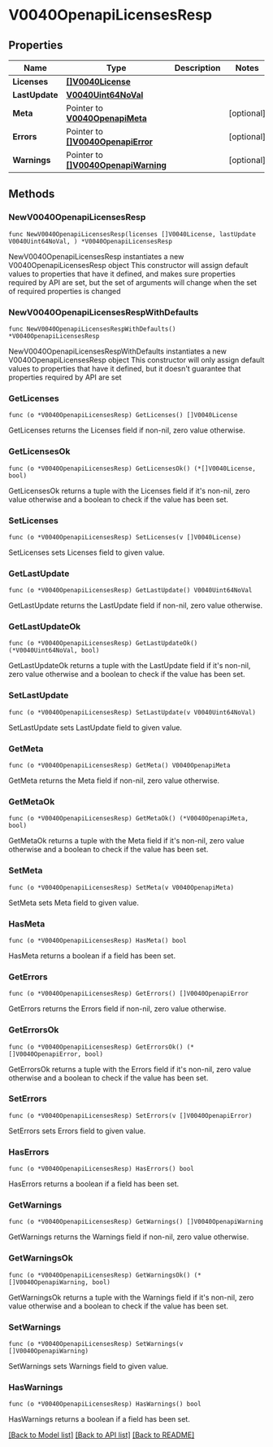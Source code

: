 # V0040OpenapiLicensesResp

## Properties

Name | Type | Description | Notes
------------ | ------------- | ------------- | -------------
**Licenses** | [**[]V0040License**](V0040License.md) |  | 
**LastUpdate** | [**V0040Uint64NoVal**](V0040Uint64NoVal.md) |  | 
**Meta** | Pointer to [**V0040OpenapiMeta**](V0040OpenapiMeta.md) |  | [optional] 
**Errors** | Pointer to [**[]V0040OpenapiError**](V0040OpenapiError.md) |  | [optional] 
**Warnings** | Pointer to [**[]V0040OpenapiWarning**](V0040OpenapiWarning.md) |  | [optional] 

## Methods

### NewV0040OpenapiLicensesResp

`func NewV0040OpenapiLicensesResp(licenses []V0040License, lastUpdate V0040Uint64NoVal, ) *V0040OpenapiLicensesResp`

NewV0040OpenapiLicensesResp instantiates a new V0040OpenapiLicensesResp object
This constructor will assign default values to properties that have it defined,
and makes sure properties required by API are set, but the set of arguments
will change when the set of required properties is changed

### NewV0040OpenapiLicensesRespWithDefaults

`func NewV0040OpenapiLicensesRespWithDefaults() *V0040OpenapiLicensesResp`

NewV0040OpenapiLicensesRespWithDefaults instantiates a new V0040OpenapiLicensesResp object
This constructor will only assign default values to properties that have it defined,
but it doesn't guarantee that properties required by API are set

### GetLicenses

`func (o *V0040OpenapiLicensesResp) GetLicenses() []V0040License`

GetLicenses returns the Licenses field if non-nil, zero value otherwise.

### GetLicensesOk

`func (o *V0040OpenapiLicensesResp) GetLicensesOk() (*[]V0040License, bool)`

GetLicensesOk returns a tuple with the Licenses field if it's non-nil, zero value otherwise
and a boolean to check if the value has been set.

### SetLicenses

`func (o *V0040OpenapiLicensesResp) SetLicenses(v []V0040License)`

SetLicenses sets Licenses field to given value.


### GetLastUpdate

`func (o *V0040OpenapiLicensesResp) GetLastUpdate() V0040Uint64NoVal`

GetLastUpdate returns the LastUpdate field if non-nil, zero value otherwise.

### GetLastUpdateOk

`func (o *V0040OpenapiLicensesResp) GetLastUpdateOk() (*V0040Uint64NoVal, bool)`

GetLastUpdateOk returns a tuple with the LastUpdate field if it's non-nil, zero value otherwise
and a boolean to check if the value has been set.

### SetLastUpdate

`func (o *V0040OpenapiLicensesResp) SetLastUpdate(v V0040Uint64NoVal)`

SetLastUpdate sets LastUpdate field to given value.


### GetMeta

`func (o *V0040OpenapiLicensesResp) GetMeta() V0040OpenapiMeta`

GetMeta returns the Meta field if non-nil, zero value otherwise.

### GetMetaOk

`func (o *V0040OpenapiLicensesResp) GetMetaOk() (*V0040OpenapiMeta, bool)`

GetMetaOk returns a tuple with the Meta field if it's non-nil, zero value otherwise
and a boolean to check if the value has been set.

### SetMeta

`func (o *V0040OpenapiLicensesResp) SetMeta(v V0040OpenapiMeta)`

SetMeta sets Meta field to given value.

### HasMeta

`func (o *V0040OpenapiLicensesResp) HasMeta() bool`

HasMeta returns a boolean if a field has been set.

### GetErrors

`func (o *V0040OpenapiLicensesResp) GetErrors() []V0040OpenapiError`

GetErrors returns the Errors field if non-nil, zero value otherwise.

### GetErrorsOk

`func (o *V0040OpenapiLicensesResp) GetErrorsOk() (*[]V0040OpenapiError, bool)`

GetErrorsOk returns a tuple with the Errors field if it's non-nil, zero value otherwise
and a boolean to check if the value has been set.

### SetErrors

`func (o *V0040OpenapiLicensesResp) SetErrors(v []V0040OpenapiError)`

SetErrors sets Errors field to given value.

### HasErrors

`func (o *V0040OpenapiLicensesResp) HasErrors() bool`

HasErrors returns a boolean if a field has been set.

### GetWarnings

`func (o *V0040OpenapiLicensesResp) GetWarnings() []V0040OpenapiWarning`

GetWarnings returns the Warnings field if non-nil, zero value otherwise.

### GetWarningsOk

`func (o *V0040OpenapiLicensesResp) GetWarningsOk() (*[]V0040OpenapiWarning, bool)`

GetWarningsOk returns a tuple with the Warnings field if it's non-nil, zero value otherwise
and a boolean to check if the value has been set.

### SetWarnings

`func (o *V0040OpenapiLicensesResp) SetWarnings(v []V0040OpenapiWarning)`

SetWarnings sets Warnings field to given value.

### HasWarnings

`func (o *V0040OpenapiLicensesResp) HasWarnings() bool`

HasWarnings returns a boolean if a field has been set.


[[Back to Model list]](../README.md#documentation-for-models) [[Back to API list]](../README.md#documentation-for-api-endpoints) [[Back to README]](../README.md)


